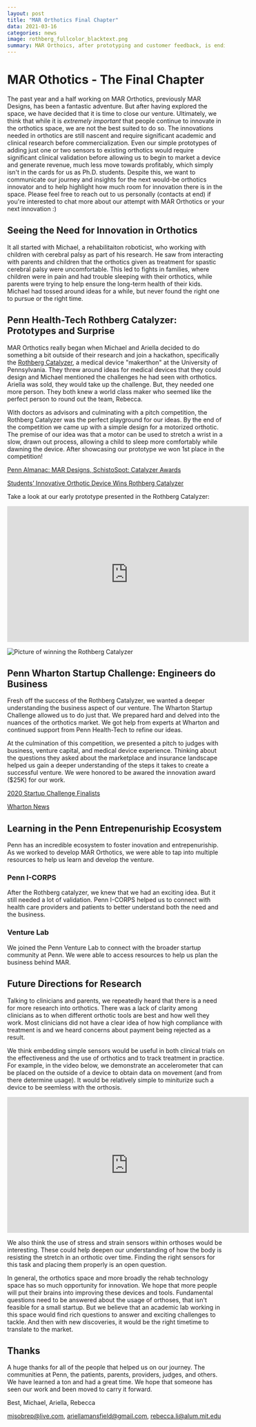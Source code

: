 ```yaml
---
layout: post
title: "MAR Orthotics Final Chapter"
data: 2021-03-16
categories: news
image: rothberg_fullcolor_blacktext.png
summary: MAR Orthoics, after prototyping and customer feedback, is ending the venture.
---
```

# MAR Othotics - The Final Chapter

The past year and a half working on MAR Orthotics, previously MAR Designs, has been a fantastic adventure. But after having explored the space, we have decided that it is time to close our venture. Ultimately, we think that while it is *extremely important* that people continue to innovate in the orthotics space, we are not the best suited to do so. The innovations needed in orthotics are still nascent and require significant academic and clinical research before commercialization. Even our simple prototypes of adding just one or two sensors to existing orthotics would require significant clinical validation before allowing us to begin to market a device and generate revenue, much less move towards profitably, which simply isn't in the cards for us as Ph.D. students. 
Despite this, we want to communicate our journey and insights for the next would-be orthotics innovator and to help highlight how much room for innovation there is in the space. Please feel free to reach out to us personally (contacts at end) if you're interested to chat more about our attempt with MAR Orthotics or your next innovation :)

## Seeing the Need for Innovation in Orthotics

It all started with Michael, a rehabilitaiton roboticist, who working with children with cerebral palsy as part of his research. He saw from interacting with parents and children that the orthotics given as treatment for spastic cerebral palsy were uncomfortable. This led to fights in families, where children were in pain and had trouble sleeping with their orthotics, while parents were trying to help ensure the long-term health of their kids. Michael had tossed around ideas for a while, but never found the right one to pursue or the right time.

<!---
<> (Michael reached out to Ariella and Rebecca and we started brainstorming ways to help alleviate this problem...)
--->

## Penn Health-Tech Rothberg Catalyzer: Prototypes and Surprise
MAR Orthotics really began when Michael and Ariella decided to do something a bit outside of their research and join a hackathon, specifically the [Rothberg Catalyzer](https://www.catalyzeratpenn.com/), a medical device "makerthon" at the University of Pennsylvania. They threw around ideas for medical devices that they could design and Michael mentioned the challenges he had seen with orthotics. Ariella was sold, they would take up the challenge. But, they needed one more person. They both knew a world class maker who seemed like the perfect person to round out the team, Rebecca.

With doctors as advisors and culminating with a pitch competition, the Rothberg Catalyzer was the perfect playground for our ideas. By the end of the competition we came up with a simple design for a motorized orthotic. The premise of our idea was that a motor can be used to stretch a wrist in a slow, drawn out process, allowing a child to sleep more comfortably while dawning the device. After showcasing our prototype we won 1st place in the competition!

[Penn Almanac: MAR Designs, SchistoSpot: Catalyzer Awards](https://almanac.upenn.edu/articles/mar-designs-schistospot-catalyzer-awards)

[Students’ Innovative Orthotic Device Wins Rothberg Catalyzer](https://medium.com/penn-engineering/students-innovative-orthotic-device-wins-rothberg-catalyzer-a68c05607d01)

Take a look at our early prototype presented in the Rothberg Catalyzer:
<iframe width="560" height="315" src="https://www.youtube.com/embed/wtVFKy-sPCQ" frameborder="0" allow="accelerometer; autoplay; clipboard-write; encrypted-media; gyroscope; picture-in-picture" allowfullscreen></iframe>

![Picture of winning the Rothberg Catalyzer](https://i.imgur.com/FnRsItT.jpg)


## Penn Wharton Startup Challenge: Engineers do Business
Fresh off the success of the Rothberg Catalyzer,  we wanted a deeper understanding the business aspect of our venture. The Wharton Startup Challenge allowed us to do just that. We prepared hard and delved into the nuances of the orthotics market. We got help from experts at Wharton and continued support from Penn Health-Tech to refine our ideas. 

At the culmination of this competition, we presented a pitch to judges with business, venture capital, and medical device experience. Thinking about the questions they asked about the marketplace and insurance landscape helped us gain a deeper understanding of the steps it takes to create a successful venture. We were honored to be awared the innovation award ($25K) for our work.

[2020 Startup Challenge Finalists](https://entrepreneurship.wharton.upenn.edu/2020-finalists/)

[Wharton News](https://news.wharton.upenn.edu/press-releases/2020/05/caring-for-our-furry-friends-my-virtual-veterinarian-wins-30000-perlman-grand-prize-in-virtual-startup-challenge/)

## Learning in the Penn Entrepenuriship Ecosystem
Penn has an incredible ecosystem to foster inovation and entrepenuriship. As we worked to develop MAR Orthotics, we were able to tap into multiple resources to help us learn and develop the venture. 

### Penn I-CORPS
After the Rothberg catalyzer, we knew that we had an exciting idea. But it still needed a lot of validation. Penn I-CORPS helped us to connect with health care providers and patients to better understand both the need and the business. 

### Venture Lab
We joined the Penn Venture Lab to connect with the broader startup community at Penn. We were able to access resources to help us plan the business behind MAR. 


## Future Directions for Research
Talking to clinicians and parents, we repeatedly heard that there is a need for more research into orthotics. There was a lack of clarity among clinicians as to when different orthotic tools are best and how well they work. Most clinicians did not have a clear idea of how high compliance with treatment is and we heard concerns about payment being rejected as a result. 

We think embedding simple sensors would be useful in both clinical trials on the effectiveness and the use of orthotics and to track treatment in practice. For example, in the video below, we demonstrate an accelerometer that can be placed on the outside of a device to obtain data on movement (and from there determine usage). It would be relatively simple to miniturize such a device to be seemless with the orthosis.


<iframe width="560" height="315" src="https://www.youtube.com/embed/NqD1LhIRMr0" frameborder="0" allow="accelerometer; autoplay; clipboard-write; encrypted-media; gyroscope; picture-in-picture" allowfullscreen></iframe>


We also think the use of stress and strain sensors within orthoses would be interesting. These could help deepen our understanding of how the body is resisting the stretch in an orthotic over time. Finding the right sensors for this task and placing them properly is an open question.

In general, the orthotics space and more broadly the rehab technology space has so much opportunity for innovation. We hope that more people will put their brains into improving these devices and tools. Fundamental questions need to be answered about the usage of orthoses, that isn't feasible for a small startup. But we believe that an academic lab working in this space would find rich questions to answer and exciting challenges to tackle. And then with new discoveries, it would be the right timetime to translate to the market. 

## Thanks
A huge thanks for all of the people that helped us on our journey. The communities at Penn, the patients, parents, providers, judges, and others. We have learned a ton and had a great time. We hope that someone has seen our work and been moved to carry it forward. 

Best,
Michael, Ariella, Rebecca

[mjsobrep@live.com](mailto:mjsobrep@live.com), [ariellamansfield@gmail.com](mailto:ariellamansfield@gmail.com), [rebecca.li@alum.mit.edu](mailto:rebecca.li@alum.mit.edu)


[Rothberg Catalyzer]: https://www.catalyzeratpenn.com/ "Rothberg Catalyzer"
